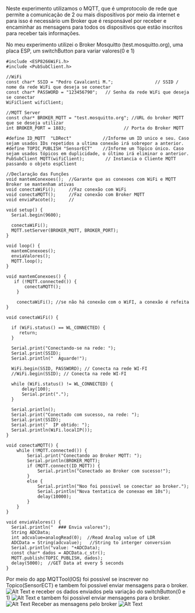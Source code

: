 
Neste experimento utilizamos o MQTT, que é umprotocolo de rede que permite a comunicação de 2 ou mais dispositivos por meio da internet
e para isso é necessário um Broker que é responsável por receber e encaminhar as mensagens para todos os dispositivos que estão inscritos 
para receber tais informações.

No meu experimento utilizei o Broker Mosquitto (test.mosquitto.org), uma placa ESP, um switchButton para variar valores(0 e 1)

```
#include <ESP8266WiFi.h> 
#include <PubSubClient.h>

//WiFi
const char* SSID = "Pedro Cavalcanti M.";                // SSID / nome da rede WiFi que deseja se conectar
const char* PASSWORD = "123456790";   // Senha da rede WiFi que deseja se conectar
WiFiClient wifiClient;                        
 
//MQTT Server
const char* BROKER_MQTT = "test.mosquitto.org"; //URL do broker MQTT que se deseja utilizar
int BROKER_PORT = 1883;                      // Porta do Broker MQTT

#define ID_MQTT  "LDRect"            //Informe um ID unico e seu. Caso sejam usados IDs repetidos a ultima conexão irá sobrepor a anterior. 
#define TOPIC_PUBLISH "SensorECT"    //Informe um Tópico único. Caso sejam usados tópicos em duplicidade, o último irá eliminar o anterior.
PubSubClient MQTT(wifiClient);        // Instancia o Cliente MQTT passando o objeto espClient

//Declaração das Funções
void mantemConexoes();  //Garante que as conexoes com WiFi e MQTT Broker se mantenham ativas
void conectaWiFi();     //Faz conexão com WiFi
void conectaMQTT();     //Faz conexão com Broker MQTT
void enviaPacote();     //

void setup() {
  Serial.begin(9600);

  conectaWiFi();
  MQTT.setServer(BROKER_MQTT, BROKER_PORT);   
}

void loop() {
  mantemConexoes();
  enviaValores();
  MQTT.loop();
}

void mantemConexoes() {
   if (!MQTT.connected()) {
       conectaMQTT(); 
    }
    
    conectaWiFi(); //se não há conexão com o WiFI, a conexão é refeita
}

void conectaWiFi() {

  if (WiFi.status() == WL_CONNECTED) {
     return;
  }
        
  Serial.print("Conectando-se na rede: ");
  Serial.print(SSID);
  Serial.println("  Aguarde!");

  WiFi.begin(SSID, PASSWORD); // Conecta na rede WI-FI  
  //WiFi.begin(SSID); // Conecta na rede WI-FI  
  
  while (WiFi.status() != WL_CONNECTED) {
      delay(100);
      Serial.print(".");
  }
  
  Serial.println();
  Serial.print("Conectado com sucesso, na rede: ");
  Serial.print(SSID);  
  Serial.print("  IP obtido: ");
  Serial.println(WiFi.localIP()); 
}

void conectaMQTT() { 
    while (!MQTT.connected()) {
        Serial.print("Conectando ao Broker MQTT: ");
        Serial.println(BROKER_MQTT);
        if (MQTT.connect(ID_MQTT)) {
            Serial.println("Conectado ao Broker com sucesso!");
        } 
        else {
            Serial.println("Noo foi possivel se conectar ao broker.");
            Serial.println("Nova tentatica de conexao em 10s");
            delay(10000);
        }
    }
}

void enviaValores() {
  Serial.println("  ### Envia valores");
  String ADCData;
  int adcvalue=analogRead(0);  //Read Analog value of LDR
  ADCData = String(adcvalue);   //String to interger conversion
  Serial.println("value: "+ADCData);
  const char* dados = ADCData.c_str();
  MQTT.publish(TOPIC_PUBLISH, dados);
  delay(5000);  //GET Data at every 5 seconds
}
```

Por meio do app MQTTool(IOS) foi possivel se inscrever no Topico(SensorECT)  e tambem foi possivel enviar mensagens para o broker.
![Alt Text](https://github.com/AquilesBurlamaqui/InternetDasCoisas/blob/master/projeto5/2019.2/Pedro/Subscride.PNG)
e receber os dados enviados pela variação do switchButton(0 e 1)
![Alt Text](https://github.com/AquilesBurlamaqui/InternetDasCoisas/blob/master/projeto5/2019.2/Pedro/RecebeValoresSB.PNG)
e tambem foi possivel enviar mensagens para o broker.
![Alt Text](https://github.com/AquilesBurlamaqui/InternetDasCoisas/blob/master/projeto5/2019.2/Pedro/EnviarMensagem.PNG)
Receber as mensagens pelo broker
![Alt Text](https://github.com/AquilesBurlamaqui/InternetDasCoisas/blob/master/projeto5/2019.2/Pedro/RecebeValoresSubscribe.PNG)
